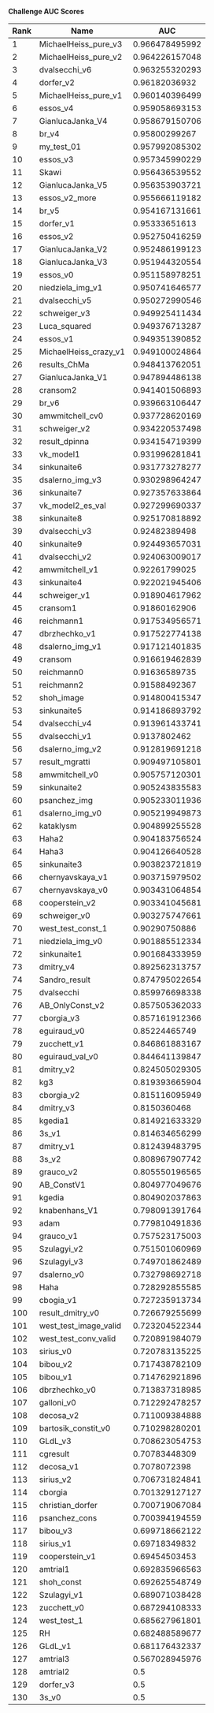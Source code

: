 **Challenge AUC Scores**


|Rank|Name|AUC|
|----|-----|---|
|1|MichaelHeiss_pure_v3|0.966478495992| 
|2|MichaelHeiss_pure_v2|0.964226157048| 
|3|dvalsecchi_v6|0.963255320293| 
|4|dorfer_v2|0.96182036932| 
|5|MichaelHeiss_pure_v1|0.960140396499| 
|6|essos_v4|0.959058693153| 
|7|GianlucaJanka_V4|0.958679150706| 
|8|br_v4|0.95800299267| 
|9|my_test_01|0.957992085302| 
|10|essos_v3|0.957345990229| 
|11|Skawi|0.956436539552| 
|12|GianlucaJanka_V5|0.956353903721| 
|13|essos_v2_more|0.955666119182| 
|14|br_v5|0.954167131661| 
|15|dorfer_v1|0.95333651613| 
|16|essos_v2|0.952750416259| 
|17|GianlucaJanka_V2|0.952486199123| 
|18|GianlucaJanka_V3|0.951944320554| 
|19|essos_v0|0.951158978251| 
|20|niedziela_img_v1|0.950741646577| 
|21|dvalsecchi_v5|0.950272990546| 
|22|schweiger_v3|0.949925411434| 
|23|Luca_squared|0.949376713287| 
|24|essos_v1|0.949351390852| 
|25|MichaelHeiss_crazy_v1|0.949100024864| 
|26|results_ChMa|0.948413762051| 
|27|GianlucaJanka_V1|0.947894486138| 
|28|cransom2|0.941401506893| 
|29|br_v6|0.939663106447| 
|30|amwmitchell_cv0|0.937728620169| 
|31|schweiger_v2|0.934220537498| 
|32|result_dpinna|0.934154719399| 
|33|vk_model1|0.931996281841| 
|34|sinkunaite6|0.931773278277| 
|35|dsalerno_img_v3|0.930298964247| 
|36|sinkunaite7|0.927357633864| 
|37|vk_model2_es_val|0.927299690337| 
|38|sinkunaite8|0.925170818892| 
|39|dvalsecchi_v3|0.92482389498| 
|40|sinkunaite9|0.924493657031| 
|41|dvalsecchi_v2|0.924063009017| 
|42|amwmitchell_v1|0.92261799025| 
|43|sinkunaite4|0.922021945406| 
|44|schweiger_v1|0.918904617962| 
|45|cransom1|0.91860162906| 
|46|reichmann1|0.917534956571| 
|47|dbrzhechko_v1|0.917522774138| 
|48|dsalerno_img_v1|0.917121401835| 
|49|cransom|0.916619462839| 
|50|reichmann0|0.91636589735| 
|51|reichmann2|0.91588492367| 
|52|shoh_image|0.914800415347| 
|53|sinkunaite5|0.914186893792| 
|54|dvalsecchi_v4|0.913961433741| 
|55|dvalsecchi_v1|0.9137802462| 
|56|dsalerno_img_v2|0.912819691218| 
|57|result_mgratti|0.909497105801| 
|58|amwmitchell_v0|0.905757120301| 
|59|sinkunaite2|0.905243835583| 
|60|psanchez_img|0.905233011936| 
|61|dsalerno_img_v0|0.905219949873| 
|62|kataklysm|0.904899255528| 
|63|Haha2|0.904183756524| 
|64|Haha3|0.904126640528| 
|65|sinkunaite3|0.903823721819| 
|66|chernyavskaya_v1|0.903715979502| 
|67|chernyavskaya_v0|0.903431064854| 
|68|cooperstein_v2|0.903341045681| 
|69|schweiger_v0|0.903275747661| 
|70|west_test_const_1|0.90290750886| 
|71|niedziela_img_v0|0.901885512334| 
|72|sinkunaite1|0.901684333959| 
|73|dmitry_v4|0.892562313757| 
|74|Sandro_result|0.874795022654| 
|75|dvalsecchi|0.859976698338| 
|76|AB_OnlyConst_v2|0.857505362033| 
|77|cborgia_v3|0.857161912366| 
|78|eguiraud_v0|0.85224465749| 
|79|zucchett_v1|0.846861883167| 
|80|eguiraud_val_v0|0.844641139847| 
|81|dmitry_v2|0.824505029305| 
|82|kg3|0.819393665904| 
|83|cborgia_v2|0.815116095949| 
|84|dmitry_v3|0.8150360468| 
|85|kgedia1|0.814921633329| 
|86|3s_v1|0.814634656299| 
|87|dmitry_v1|0.812439483795| 
|88|3s_v2|0.808967907742| 
|89|grauco_v2|0.805550196565| 
|90|AB_ConstV1|0.804977049676| 
|91|kgedia|0.804902037863| 
|92|knabenhans_V1|0.798091391764| 
|93|adam|0.779810491836| 
|94|grauco_v1|0.757523175003| 
|95|Szulagyi_v2|0.751501060969| 
|96|Szulagyi_v3|0.749701862489| 
|97|dsalerno_v0|0.732798692718| 
|98|Haha|0.728292855585| 
|99|cbogia_v1|0.727235913734| 
|100|result_dmitry_v0|0.726679255699| 
|101|west_test_image_valid|0.723204522344| 
|102|west_test_conv_valid|0.720891984079| 
|103|sirius_v0|0.720783135225| 
|104|bibou_v2|0.717438782109| 
|105|bibou_v1|0.714762921896| 
|106|dbrzhechko_v0|0.713837318985| 
|107|galloni_v0|0.712292478257| 
|108|decosa_v2|0.711009384888| 
|109|bartosik_constit_v0|0.710298280201| 
|110|GLdL_v3|0.708623054753| 
|111|cgresult|0.70783448309| 
|112|decosa_v1|0.7078072398| 
|113|sirius_v2|0.706731824841| 
|114|cborgia|0.701329127127| 
|115|christian_dorfer|0.700719067084| 
|116|psanchez_cons|0.700394194559| 
|117|bibou_v3|0.699718662122| 
|118|sirius_v1|0.69718349832| 
|119|cooperstein_v1|0.69454503453| 
|120|amtrial1|0.692835966563| 
|121|shoh_const|0.692625548749| 
|122|Szulagyi_v1|0.689071038428| 
|123|zucchett_v0|0.687294108333| 
|124|west_test_1|0.685627961801| 
|125|RH|0.682488589677| 
|126|GLdL_v1|0.681176432337| 
|127|amtrial3|0.567028945976| 
|128|amtrial2|0.5| 
|129|dorfer_v3|0.5| 
|130|3s_v0|0.5| 
